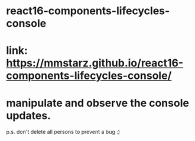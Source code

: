 # react16-components-lifecycles-console

# link: https://mmstarz.github.io/react16-components-lifecycles-console/
# manipulate and observe the console updates.

p.s. don't delete all persons to prevent a bug :)
